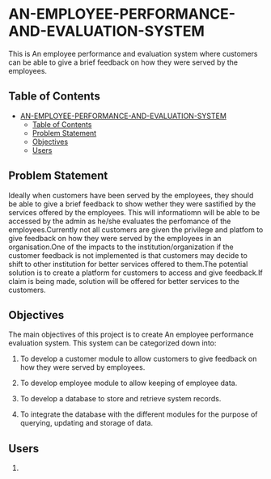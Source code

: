 # AN-EMPLOYEE-PERFORMANCE-AND-EVALUATION-SYSTEM

This is An employee performance and evaluation system where customers can be able to give a brief feedback on how they were served by the employees.  

## Table of Contents

- [AN-EMPLOYEE-PERFORMANCE-AND-EVALUATION-SYSTEM](#an-employee-performance-and-evaluation-system)
  - [Table of Contents](#table-of-contents)
  - [Problem Statement](#problem-statement)
  - [Objectives](#objectives)
  - [Users](#users)

## Problem Statement

Ideally when customers have been served by the employees, they should be able to give a brief feedback to show wether they were sastified  by the services offered by the employees. This will informatiomn will be able to be accessed by the admin as he/she evaluates the perfomance of the employees.Currently not all customers are given the privilege and platfom to give feedback on how they were served by the employees in an organisation.One of the impacts to the institution/organization if the customer feedback is not implemented is that  customers may decide to shift to other institution for better services offered to them.The potential solution is to create a platform for customers to access and give feedback.If claim is being made, solution will be offered for better services to the customers.

## Objectives

The main objectives of this project is to create An employee performance evaluation system. This system can be categorized down into:

1. To develop a customer module to allow customers to give feedback on how they were served by employees.

2. To develop employee module to allow keeping of employee data.

3. To develop a database to store and retrieve system records.

4. To integrate the database with the different modules for the purpose of querying, updating and storage of data.

## Users
1.
